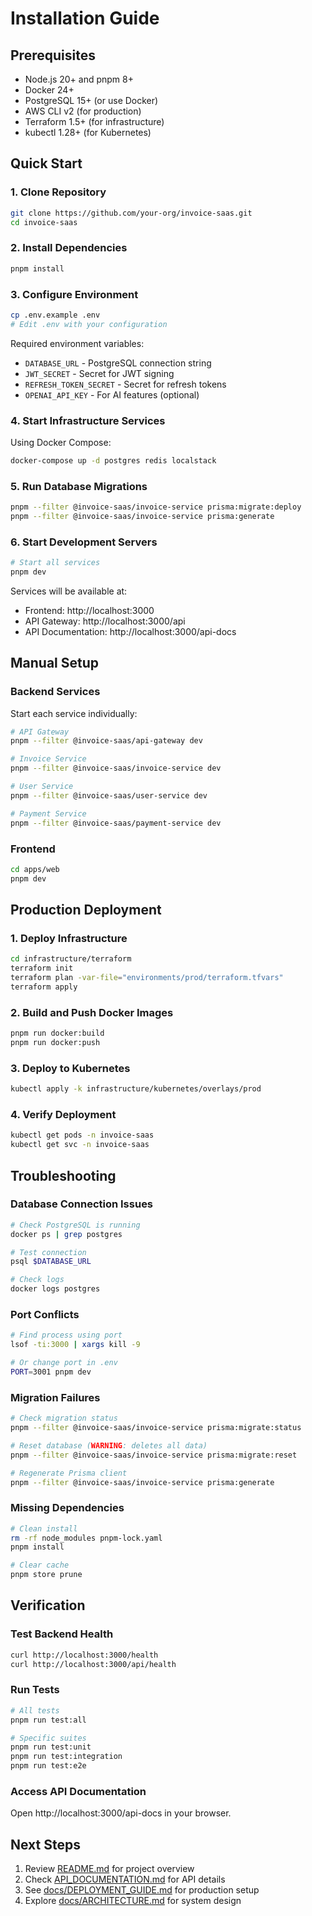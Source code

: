 # Installation Guide

## Prerequisites

- Node.js 20+ and pnpm 8+
- Docker 24+
- PostgreSQL 15+ (or use Docker)
- AWS CLI v2 (for production)
- Terraform 1.5+ (for infrastructure)
- kubectl 1.28+ (for Kubernetes)

## Quick Start

### 1. Clone Repository

```bash
git clone https://github.com/your-org/invoice-saas.git
cd invoice-saas
```

### 2. Install Dependencies

```bash
pnpm install
```

### 3. Configure Environment

```bash
cp .env.example .env
# Edit .env with your configuration
```

Required environment variables:
- `DATABASE_URL` - PostgreSQL connection string
- `JWT_SECRET` - Secret for JWT signing
- `REFRESH_TOKEN_SECRET` - Secret for refresh tokens
- `OPENAI_API_KEY` - For AI features (optional)

### 4. Start Infrastructure Services

Using Docker Compose:

```bash
docker-compose up -d postgres redis localstack
```

### 5. Run Database Migrations

```bash
pnpm --filter @invoice-saas/invoice-service prisma:migrate:deploy
pnpm --filter @invoice-saas/invoice-service prisma:generate
```

### 6. Start Development Servers

```bash
# Start all services
pnpm dev
```

Services will be available at:
- Frontend: http://localhost:3000
- API Gateway: http://localhost:3000/api
- API Documentation: http://localhost:3000/api-docs

## Manual Setup

### Backend Services

Start each service individually:

```bash
# API Gateway
pnpm --filter @invoice-saas/api-gateway dev

# Invoice Service
pnpm --filter @invoice-saas/invoice-service dev

# User Service
pnpm --filter @invoice-saas/user-service dev

# Payment Service
pnpm --filter @invoice-saas/payment-service dev
```

### Frontend

```bash
cd apps/web
pnpm dev
```

## Production Deployment

### 1. Deploy Infrastructure

```bash
cd infrastructure/terraform
terraform init
terraform plan -var-file="environments/prod/terraform.tfvars"
terraform apply
```

### 2. Build and Push Docker Images

```bash
pnpm run docker:build
pnpm run docker:push
```

### 3. Deploy to Kubernetes

```bash
kubectl apply -k infrastructure/kubernetes/overlays/prod
```

### 4. Verify Deployment

```bash
kubectl get pods -n invoice-saas
kubectl get svc -n invoice-saas
```

## Troubleshooting

### Database Connection Issues

```bash
# Check PostgreSQL is running
docker ps | grep postgres

# Test connection
psql $DATABASE_URL

# Check logs
docker logs postgres
```

### Port Conflicts

```bash
# Find process using port
lsof -ti:3000 | xargs kill -9

# Or change port in .env
PORT=3001 pnpm dev
```

### Migration Failures

```bash
# Check migration status
pnpm --filter @invoice-saas/invoice-service prisma:migrate:status

# Reset database (WARNING: deletes all data)
pnpm --filter @invoice-saas/invoice-service prisma:migrate:reset

# Regenerate Prisma client
pnpm --filter @invoice-saas/invoice-service prisma:generate
```

### Missing Dependencies

```bash
# Clean install
rm -rf node_modules pnpm-lock.yaml
pnpm install

# Clear cache
pnpm store prune
```

## Verification

### Test Backend Health

```bash
curl http://localhost:3000/health
curl http://localhost:3000/api/health
```

### Run Tests

```bash
# All tests
pnpm run test:all

# Specific suites
pnpm run test:unit
pnpm run test:integration
pnpm run test:e2e
```

### Access API Documentation

Open http://localhost:3000/api-docs in your browser.

## Next Steps

1. Review [README.md](README.md) for project overview
2. Check [API_DOCUMENTATION.md](API_DOCUMENTATION.md) for API details
3. See [docs/DEPLOYMENT_GUIDE.md](docs/DEPLOYMENT_GUIDE.md) for production setup
4. Explore [docs/ARCHITECTURE.md](docs/ARCHITECTURE.md) for system design
